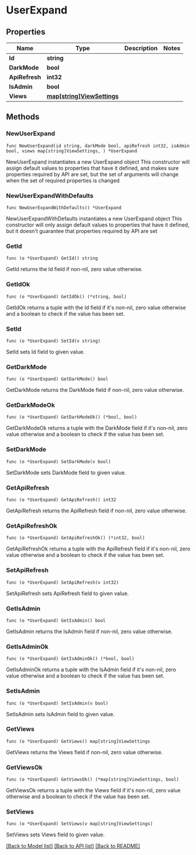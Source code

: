 # UserExpand

## Properties

Name | Type | Description | Notes
------------ | ------------- | ------------- | -------------
**Id** | **string** |  | 
**DarkMode** | **bool** |  | 
**ApiRefresh** | **int32** |  | 
**IsAdmin** | **bool** |  | 
**Views** | [**map[string]ViewSettings**](ViewSettings.md) |  | 

## Methods

### NewUserExpand

`func NewUserExpand(id string, darkMode bool, apiRefresh int32, isAdmin bool, views map[string]ViewSettings, ) *UserExpand`

NewUserExpand instantiates a new UserExpand object
This constructor will assign default values to properties that have it defined,
and makes sure properties required by API are set, but the set of arguments
will change when the set of required properties is changed

### NewUserExpandWithDefaults

`func NewUserExpandWithDefaults() *UserExpand`

NewUserExpandWithDefaults instantiates a new UserExpand object
This constructor will only assign default values to properties that have it defined,
but it doesn't guarantee that properties required by API are set

### GetId

`func (o *UserExpand) GetId() string`

GetId returns the Id field if non-nil, zero value otherwise.

### GetIdOk

`func (o *UserExpand) GetIdOk() (*string, bool)`

GetIdOk returns a tuple with the Id field if it's non-nil, zero value otherwise
and a boolean to check if the value has been set.

### SetId

`func (o *UserExpand) SetId(v string)`

SetId sets Id field to given value.


### GetDarkMode

`func (o *UserExpand) GetDarkMode() bool`

GetDarkMode returns the DarkMode field if non-nil, zero value otherwise.

### GetDarkModeOk

`func (o *UserExpand) GetDarkModeOk() (*bool, bool)`

GetDarkModeOk returns a tuple with the DarkMode field if it's non-nil, zero value otherwise
and a boolean to check if the value has been set.

### SetDarkMode

`func (o *UserExpand) SetDarkMode(v bool)`

SetDarkMode sets DarkMode field to given value.


### GetApiRefresh

`func (o *UserExpand) GetApiRefresh() int32`

GetApiRefresh returns the ApiRefresh field if non-nil, zero value otherwise.

### GetApiRefreshOk

`func (o *UserExpand) GetApiRefreshOk() (*int32, bool)`

GetApiRefreshOk returns a tuple with the ApiRefresh field if it's non-nil, zero value otherwise
and a boolean to check if the value has been set.

### SetApiRefresh

`func (o *UserExpand) SetApiRefresh(v int32)`

SetApiRefresh sets ApiRefresh field to given value.


### GetIsAdmin

`func (o *UserExpand) GetIsAdmin() bool`

GetIsAdmin returns the IsAdmin field if non-nil, zero value otherwise.

### GetIsAdminOk

`func (o *UserExpand) GetIsAdminOk() (*bool, bool)`

GetIsAdminOk returns a tuple with the IsAdmin field if it's non-nil, zero value otherwise
and a boolean to check if the value has been set.

### SetIsAdmin

`func (o *UserExpand) SetIsAdmin(v bool)`

SetIsAdmin sets IsAdmin field to given value.


### GetViews

`func (o *UserExpand) GetViews() map[string]ViewSettings`

GetViews returns the Views field if non-nil, zero value otherwise.

### GetViewsOk

`func (o *UserExpand) GetViewsOk() (*map[string]ViewSettings, bool)`

GetViewsOk returns a tuple with the Views field if it's non-nil, zero value otherwise
and a boolean to check if the value has been set.

### SetViews

`func (o *UserExpand) SetViews(v map[string]ViewSettings)`

SetViews sets Views field to given value.



[[Back to Model list]](../README.md#documentation-for-models) [[Back to API list]](../README.md#documentation-for-api-endpoints) [[Back to README]](../README.md)


